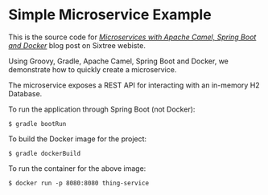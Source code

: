 Simple Microservice Example
===

This is the source code for [_Microservices with Apache Camel, Spring Boot and Docker_](http://sixtree.com.au/articles/2016/microservices-springboot-camel-docker/) blog post on Sixtree webiste.

Using Groovy, Gradle, Apache Camel, Spring Boot and Docker, we demonstrate how to quickly create a microservice.

The microservice exposes a REST API for interacting with an in-memory H2 Database.

To run the application through Spring Boot (not Docker):

	$ gradle bootRun

To build the Docker image for the project:

	$ gradle dockerBuild

To run the container for the above image:

	$ docker run -p 8080:8080 thing-service